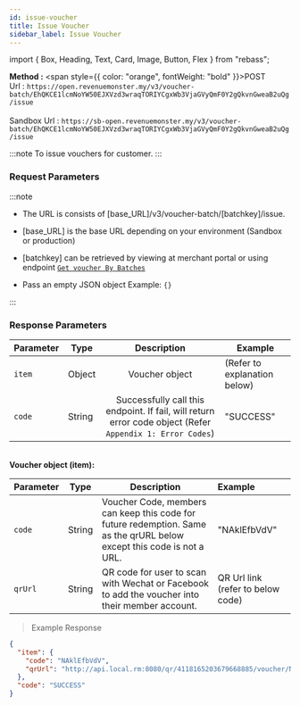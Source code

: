 ```yaml
---
id: issue-voucher
title: Issue Voucher
sidebar_label: Issue Voucher
---
```


import { Box, Heading, Text, Card, Image, Button, Flex } from "rebass";

**Method :** <span style={{ color: "orange", fontWeight: "bold" }}>POST</span><br/>
Url : `https://open.revenuemonster.my/v3/voucher-batch/EhQKCE1lcmNoYW50EJXVzd3wraqTORIYCgxWb3VjaGVyQmF0Y2gQkvnGweaB2uQg/issue`<br/><br/>
Sandbox Url : `https://sb-open.revenuemonster.my/v3/voucher-batch/EhQKCE1lcmNoYW50EJXVzd3wraqTORIYCgxWb3VjaGVyQmF0Y2gQkvnGweaB2uQg/issue`

:::note
To issue vouchers for customer.
:::

### Request Parameters

:::note

- The URL is consists of [base_URL]/v3/voucher-batch/[batchkey]/issue.

- [base_URL] is the base URL depending on your environment (Sandbox or production)

- [batchkey] can be retrieved by viewing at merchant portal or using endpoint [`Get voucher By Batches`](https://doc.revenuemonster.my/#get-voucher-by-batches)

- Pass an empty JSON object Example: `{}`

:::

### Response Parameters

| Parameter | Type   |                                                Description                                                | Example                      |
| --------- | ------ | :-------------------------------------------------------------------------------------------------------: | ---------------------------- |
| `item`    | Object |                                              Voucher object                                               | (Refer to explanation below) |
| `code`    | String | Successfully call this endpoint. If fail, will return error code object (Refer `Appendix 1: Error Codes`) | "SUCCESS"                    |

<br/>
<strong>Voucher object (item):</strong>

| Parameter | Type   | Description                                                                                                            | Example                           |
| --------- | ------ | ---------------------------------------------------------------------------------------------------------------------- | :-------------------------------- |
| `code`    | String | Voucher Code, members can keep this code for future redemption. Same as the qrURL below except this code is not a URL. | "NAklEfbVdV"                      |
| `qrUrl`   | String | QR code for user to scan with Wechat or Facebook to add the voucher into their member account.                         | QR Url link (refer to below code) |

> Example Response

```json
{
  "item": {
    "code": "NAklEfbVdV",
    "qrUrl": "http://api.local.rm:8080/qr/4118165203679668885/voucher/NAklEfbVdV"
  },
  "code": "SUCCESS"
}
```
